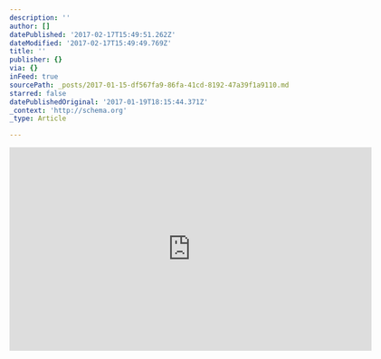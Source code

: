 ```yaml
---
description: ''
author: []
datePublished: '2017-02-17T15:49:51.262Z'
dateModified: '2017-02-17T15:49:49.769Z'
title: ''
publisher: {}
via: {}
inFeed: true
sourcePath: _posts/2017-01-15-df567fa9-86fa-41cd-8192-47a39f1a9110.md
starred: false
datePublishedOriginal: '2017-01-19T18:15:44.371Z'
_context: 'http://schema.org'
_type: Article

---
```

<iframe src="https://cdn.embedly.com/widgets/media.html?src=https%3A%2F%2Fwww.youtube.com%2Fembed%2FIy-yF8XYk68%3Ffeature%3Doembed&amp;url=http%3A%2F%2Fwww.youtube.com%2Fwatch%3Fv%3DIy-yF8XYk68&amp;image=https%3A%2F%2Fi.ytimg.com%2Fvi%2FIy-yF8XYk68%2Fhqdefault.jpg&amp;key=b7d04c9b404c499eba89ee7072e1c4f7&amp;type=text%2Fhtml&amp;schema=youtube" width="640" height="360" scrolling="no" frameborder="0" allowfullscreen="" style=""></iframe>